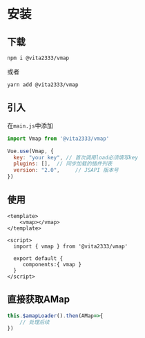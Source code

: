# 安装

## 下载
```shell script
npm i @vita2333/vmap
```
或者
```shell script
yarn add @vita2333/vmap
```

## 引入
在`main.js`中添加
```javascript
import Vmap from '@vita2333/vmap'

Vue.use(Vmap, {
  key: "your key", // 首次调用load必须填写key
  plugins: [],  // 同步加载的插件列表
  version: "2.0",     // JSAPI 版本号
})
```

## 使用
```vue
<template>
    <vmap></vmap>
</template>

<script>
  import { vmap } from '@vita2333/vmap'

  export default {
     components:{ vmap }
  }
</script>
```

## 直接获取AMap
```javascript
this.$amapLoader().then(AMap=>{
    // 处理后续
})
```
